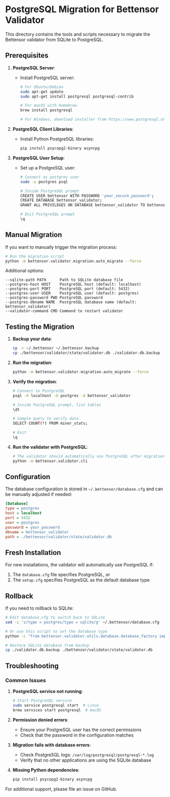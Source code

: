 # PostgreSQL Migration for Bettensor Validator

This directory contains the tools and scripts necessary to migrate the Bettensor validator from SQLite to PostgreSQL.

## Prerequisites

1. **PostgreSQL Server**:
   - Install PostgreSQL server:
     ```bash
     # For Ubuntu/Debian
     sudo apt-get update
     sudo apt-get install postgresql postgresql-contrib
     
     # For macOS with Homebrew
     brew install postgresql
     
     # For Windows, download installer from https://www.postgresql.org/download/windows/
     ```

2. **PostgreSQL Client Libraries**:
   - Install Python PostgreSQL libraries:
     ```bash
     pip install psycopg2-binary asyncpg
     ```

3. **PostgreSQL User Setup**:
   - Set up a PostgreSQL user:
     ```bash
     # Connect as postgres user
     sudo -u postgres psql
     
     # Inside PostgreSQL prompt
     CREATE USER bettensor WITH PASSWORD 'your_secure_password';
     CREATE DATABASE bettensor_validator;
     GRANT ALL PRIVILEGES ON DATABASE bettensor_validator TO bettensor;
     
     # Exit PostgreSQL prompt
     \q
     ```

## Manual Migration

If you want to manually trigger the migration process:

```bash
# Run the migration script
python -m bettensor.validator.migration.auto_migrate --force
```

Additional options:
```
--sqlite-path PATH      Path to SQLite database file
--postgres-host HOST    PostgreSQL host (default: localhost)
--postgres-port PORT    PostgreSQL port (default: 5432)
--postgres-user USER    PostgreSQL user (default: postgres)
--postgres-password PWD PostgreSQL password
--postgres-dbname NAME  PostgreSQL database name (default: bettensor_validator)
--validator-command CMD Command to restart validator
```

## Testing the Migration

1. **Backup your data**:
   ```bash
   cp -r ~/.bettensor ~/.bettensor.backup
   cp ./bettensor/validator/state/validator.db ./validator.db.backup
   ```

2. **Run the migration**:
   ```bash
   python -m bettensor.validator.migration.auto_migrate --force
   ```

3. **Verify the migration**:
   ```bash
   # Connect to PostgreSQL
   psql -h localhost -U postgres -d bettensor_validator
   
   # Inside PostgreSQL prompt, list tables
   \dt
   
   # Sample query to verify data
   SELECT COUNT(*) FROM miner_stats;
   
   # Exit
   \q
   ```

4. **Run the validator with PostgreSQL**:
   ```bash
   # The validator should automatically use PostgreSQL after migration
   python -m bettensor.validator.cli
   ```

## Configuration

The database configuration is stored in `~/.bettensor/database.cfg` and can be manually adjusted if needed:

```ini
[Database]
type = postgres
host = localhost
port = 5432
user = postgres
password = your_password
dbname = bettensor_validator
path = ./bettensor/validator/state/validator.db
```

## Fresh Installation

For new installations, the validator will automatically use PostgreSQL if:

1. The `database.cfg` file specifies PostgreSQL, or
2. The `setup.cfg` specifies PostgreSQL as the default database type

## Rollback

If you need to rollback to SQLite:

```bash
# Edit database.cfg to switch back to SQLite
sed -i 's/type = postgres/type = sqlite/g' ~/.bettensor/database.cfg

# Or use this script to set the database type
python -c "from bettensor.validator.utils.database.database_factory import DatabaseFactory; DatabaseFactory.save_config({'type': 'sqlite', 'path': './bettensor/validator/state/validator.db'})"

# Restore SQLite database from backup
cp ./validator.db.backup ./bettensor/validator/state/validator.db
```

## Troubleshooting

### Common Issues

1. **PostgreSQL service not running**:
   ```bash
   # Start PostgreSQL service
   sudo service postgresql start  # Linux
   brew services start postgresql  # macOS
   ```

2. **Permission denied errors**:
   - Ensure your PostgreSQL user has the correct permissions
   - Check that the password in the configuration matches

3. **Migration fails with database errors**:
   - Check PostgreSQL logs: `/var/log/postgresql/postgresql-*.log`
   - Verify that no other applications are using the SQLite database

4. **Missing Python dependencies**:
   ```bash
   pip install psycopg2-binary asyncpg
   ```

For additional support, please file an issue on GitHub. 